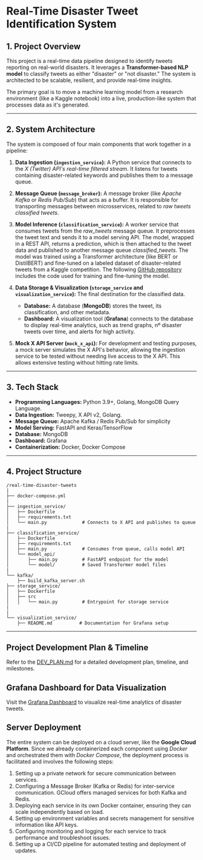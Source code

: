 # Real-Time Disaster Tweet Identification System

## 1. Project Overview

This project is a real-time data pipeline designed to identify tweets reporting on real-world disasters. It leverages a **Transformer-based NLP model** to classify tweets as either "disaster" or "not disaster." The system is architected to be scalable, resilient, and provide real-time insights.

The primary goal is to move a machine learning model from a research environment (like a Kaggle notebook) into a live, production-like system that processes data as it's generated.

---

## 2. System Architecture

The system is composed of four main components that work together in a pipeline:

1.  **Data Ingestion (`ingestion_service`):** A Python service that connects to the *X (Twitter) API's real-time filtered strea*m. It listens for tweets containing disaster-related keywords and publishes them to a message queue.

2.  **Message Queue (`message_broker`):** A message broker (like *Apache Kafka* or *Redis Pub/Sub*) that acts as a buffer. It is responsible for transporting messages between microsservices, related to *raw tweets* *classified tweets*.

3.  **Model Inference (`classification_service`):** A worker service that consumes tweets from the *raw_tweets* message queue. It preprocesses the tweet text and sends it to a model serving API. The model, wrapped in a REST API, returns a prediction, which is then attached to the tweet data and published to another message queue *classified_tweets*. The model was trained using a Transformer architecture (like BERT or DistilBERT) and fine-tuned on a labeled dataset of disaster-related tweets from a Kaggle competition. The following [GitHub repository](https://github.com/monkin77/llm-learn/tree/master/nlp_disaster_tweets) includes the code used for training and fine-tuning the model.

4.  **Data Storage & Visualization (`storage_service` and `visualization_service`):** The final destination for the classified data.
    * **Database:** A database (**MongoDB**) stores the tweet, its classification, and other metadata.
    * **Dashboard:** A visualization tool (**Grafana**) connects to the database to display real-time analytics, such as trend graphs, nº disaster tweets over time, and alerts for high activity.

5. **Mock X API Server (`mock_x_api`):** For development and testing purposes, a mock server simulates the X API's behavior, allowing the ingestion service to be tested without needing live access to the X API. This allows extensive testing without hitting rate limits.

---

## 3. Tech Stack

* **Programming Languages:** Python 3.9+, Golang, MongoDB Query Language.
* **Data Ingestion:** Tweepy, X API v2, Golang.
* **Message Queue:** Apache Kafka / Redis Pub/Sub for simplicity
* **Model Serving:** FastAPI and Keras/TensorFlow
* **Database:** MongoDB
* **Dashboard:** Grafana
* **Containerization:** Docker, Docker Compose

---

## 4. Project Structure
```
/real-time-disaster-tweets
|
├── docker-compose.yml
|
├── ingestion_service/
│   ├── Dockerfile
│   ├── requirements.txt
│   └── main.py             # Connects to X API and publishes to queue
|
├── classification_service/
│   ├── Dockerfile
│   ├── requirements.txt
│   ├── main.py             # Consumes from queue, calls model API
│   └── model_api/
│       ├── main.py         # FastAPI endpoint for the model
│       └── model/          # Saved Transformer model files
|
└── kafka/
    ├── build_kafka_server.sh
├── storage_service/
│   ├── Dockerfile
│   ├── src
│   │   └── main.py         # Entrypoint for storage service
|
|
└── visualization_service/
    ├── README.md          # Documentation for Grafana setup
```

---

## Project Development Plan & Timeline
Refer to the [DEV_PLAN.md](DEV_PLAN.md) for a detailed development plan, timeline, and milestones.

## Grafana Dashboard for Data Visualization
Visit the [Grafana Dashboard](https://monkin77.grafana.net/public-dashboards/17a40ecb0b1649b6ab6ff1a03aad06f7) to visualize real-time analytics of disaster tweets.

## Server Deployment
The entire system can be deployed on a cloud server, like the **Google Cloud Platform**. Since we already containerized each component using *Docker* and orchestrated them with *Docker Compose*, the deployment process is facilitated and involves the following steps:
1. Setting up a private network for secure communication between services.
2. Configuring a Message Broker (Kafka or Redis) for inter-service communication. GCloud offers managed services for both Kafka and Redis.
3. Deploying each service in its own Docker container, ensuring they can scale independently based on load.
4. Setting up environment variables and secrets management for sensitive information like API keys.
5. Configuring monitoring and logging for each service to track performance and troubleshoot issues.
6. Setting up a CI/CD pipeline for automated testing and deployment of updates.


